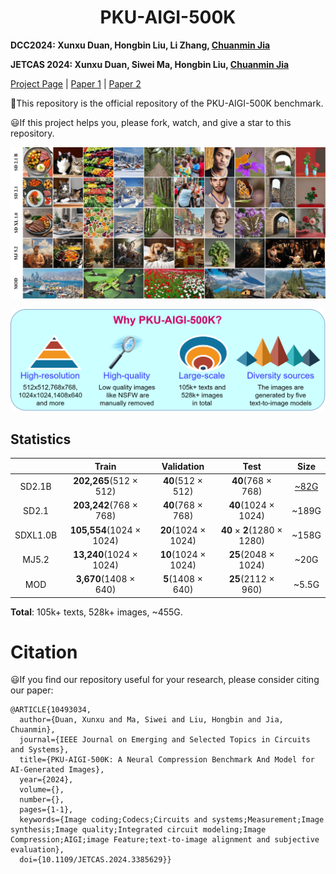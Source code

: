 # <center> PKU-AIGI-500K
**DCC2024: Xunxu Duan, Hongbin Liu, Li Zhang, [Chuanmin Jia](http://www.jiachuanmin.site/index.html)**

**JETCAS 2024: Xunxu Duan, Siwei Ma, Hongbin Liu, [Chuanmin Jia](http://www.jiachuanmin.site/index.html)**

[Project Page](https://duanener.github.io/PKU-AIGI-500K/) | [Paper 1](https://ieeexplore.ieee.org/abstract/document/10533760) | [Paper 2](https://ieeexplore.ieee.org/document/10493034)

:hammer:This repository is the official repository of the PKU-AIGI-500K benchmark.

:smiley:If this project helps you, please fork, watch, and give a star to this repository.

<!-- # Dataset -->

![example](./static/images/example.jpg) 


![why](./static/images/why.png) 

## Statistics
|            |      Train    |  Validation  |    Test     |   Size  |
|:----------:|:-------------:|:------------:|:-----------:|:-----------:|
|   SD2.1B   |**202,265**(512 $\times$ 512)|**40**(512 $\times$ 512)|**40**(768 $\times$ 768)|[~82G](https://huggingface.co/datasets/Forerunner/PKU-AIGI-500K)|
|   SD2.1    |**203,242**(768 $\times$ 768)|**40**(768 $\times$ 768)|**40**(1024 $\times$ 1024)|~189G|
|  SDXL1.0B  |**105,554**(1024 $\times$ 1024)|**20**(1024 $\times$ 1024)|**40** $\times$ **2**(1280 $\times$ 1280)|~158G|
|   MJ5.2    |**13,240**(1024 $\times$ 1024)|**10**(1024 $\times$ 1024)|**25**(2048 $\times$ 1024)|~20G|
|    MOD     |**3,670**(1408 $\times$ 640)|**5**(1408 $\times$ 640)|**25**(2112 $\times$ 960)|~5.5G|

**Total**: 105k+ texts, 528k+ images, ~455G.


# Citation
:smiley:If you find our repository useful for your research, please consider citing our paper:

```
@ARTICLE{10493034,
  author={Duan, Xunxu and Ma, Siwei and Liu, Hongbin and Jia, Chuanmin},
  journal={IEEE Journal on Emerging and Selected Topics in Circuits and Systems}, 
  title={PKU-AIGI-500K: A Neural Compression Benchmark And Model for AI-Generated Images}, 
  year={2024},
  volume={},
  number={},
  pages={1-1},
  keywords={Image coding;Codecs;Circuits and systems;Measurement;Image synthesis;Image quality;Integrated circuit modeling;Image Compression;AIGI;image Feature;text-to-image alignment and subjective evaluation},
  doi={10.1109/JETCAS.2024.3385629}}
```
